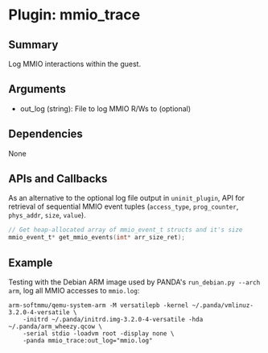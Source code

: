 Plugin: mmio_trace
===========

Summary
-------

Log MMIO interactions within the guest.

Arguments
---------

* out_log (string): File to log MMIO R/Ws to (optional)

Dependencies
------------

None

APIs and Callbacks
------------------

As an alternative to the optional log file output in `uninit_plugin`, API for retrieval of sequential MMIO event tuples (`access_type`, `prog_counter`, `phys_addr`, `size`, `value`).


```c
// Get heap-allocated array of mmio_event_t structs and it's size
mmio_event_t* get_mmio_events(int* arr_size_ret);
```

Example
-------

Testing with the Debian ARM image used by PANDA's `run_debian.py --arch arm`, log all MMIO accesses to `mmio.log`:

```
arm-softmmu/qemu-system-arm -M versatilepb -kernel ~/.panda/vmlinuz-3.2.0-4-versatile \
    -initrd ~/.panda/initrd.img-3.2.0-4-versatile -hda ~/.panda/arm_wheezy.qcow \
    -serial stdio -loadvm root -display none \
    -panda mmio_trace:out_log="mmio.log"
```